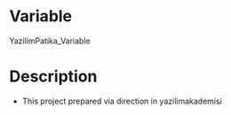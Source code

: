# Variable
YazilimPatika_Variable
# Description <br>
- This project prepared via direction in yazilimakademisi